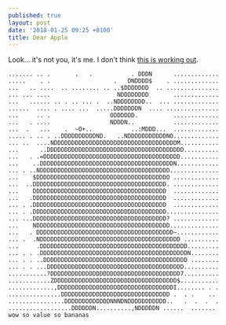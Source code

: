 ```yaml
---
published: true
layout: post
date: '2018-01-25 09:25 +0100'
title: Dear Apple
---
```

Look... it's not you, it's me. I don't think [this is working out](https://forums.bunsenlabs.org/viewtopic.php?id=4562).

    ....... .. .       .   .           . DDDN      .............
    .....    . .                  .   DNDDDD$    . .............
    ...   .. ....  .. ........ .. ..$DDDDDDD  .. ...............
    ... ... ....                   NDDDDDDDD       .............
    ...   ...... .. . .. ... .  ..NDDDDDDDD..  ... .............
    ......  .... . .... ...  .....DDDDDDDN  .... ...............
    ...     .. .                 ODDDDDD.          .............
    ...   . ....                 NDDDN..           .............
    ...  .   ...    .  ~O+..           ..:MDDD...  .............
    ..... . .. . ..DDDDDDDDDDND.   ..NDDDDDDDDDDDNO.............
    ... ..  ....NDDDDDDDDDDDDDDDDDDDDDDDDDDDDDDDDDDDM...........
    ...      ..DDDDDDDDDDDDDDDDDDDDDDDDDDDDDDDDDDDDDDD..........
    ...   . .=DDDDDDDDDDDDDDDDDDDDDDDDDDDDDDDDDDDDDDD...........
    ...    ..DDDDDDDDDDDDDDDDDDDDDDDDDDDDDDDDDDDDDDN............
    ... . ..NDDDDDDDDDDDDDDDDDDDDDDDDDDDDDDDDDDDDD..............
    ...    $DDDDDDDDDDDDDDDDDDDDDDDDDDDDDDDDDDDDDO .............
    ...  ..DDDDDDDDDDDDDDDDDDDDDDDDDDDDDDDDDDDDDD. .............
    ...    DDDDDDDDDDDDDDDDDDDDDDDDDDDDDDDDDDDDDD  .............
    ...   .DDDDDDDDDDDDDDDDDDDDDDDDDDDDDDDDDDDDDD  .............
    ... . .DDDDDDDDDDDDDDDDDDDDDDDDDDDDDDDDDDDDDD  .............
    ... . .DDDDDDDDDDDDDDDDDDDDDDDDDDDDDDDDDDDDDD...............
    ... ...DDDDDDDDDDDDDDDDDDDDDDDDDDDDDDDDDDDDDD? .............
    ...    NDDDDDDDDDDDDDDDDDDDDDDDDDDDDDDDDDDDDDD..............
    ...   . DDDDDDDDDDDDDDDDDDDDDDDDDDDDDDDDDDDDDDD~............
    ... .  .NDDDDDDDDDDDDDDDDDDDDDDDDDDDDDDDDDDDDDDDD ..........
    ...     .DDDDDDDDDDDDDDDDDDDDDDDDDDDDDDDDDDDDDDDDDD.........
    ... . . .DDDDDDDDDDDDDDDDDDDDDDDDDDDDDDDDDDDDDDDDDDN........
    ... . . ..DDDDDDDDDDDDDDDDDDDDDDDDDDDDDDDDDDDDDDDDD ........
    ... . . ...DDDDDDDDDDDDDDDDDDDDDDDDDDDDDDDDDDDDDDD..........
    ...........?DDDDDDDDDDDDDDDDDDDDDDDDDDDDDDDDDDDDD7..........
    ............ZDDDDDDDDDDDDDDDDDDDDDDDDDDDDDDDDDDD$...........
    .............,DDDDDDDDDDDDDDDDDDDDDDDDDDDDDDDDDI........ . .
    ...............DDDDDDDDDDDDDDDDDDDDDDDDDDDDDDD .  . .    .. 
    ................DDDDDDDDDDDDDNNNDNDDDDDDDDDDD..   .  .  .  .
    ..................DDDDDDN..........,NDDDDDN ......  .......
    wow so value so bananas
